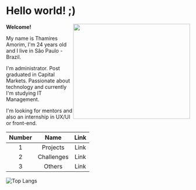 # Hello world! ;)

<p><img style="float:right" width="320" height="260" src="https://i.pinimg.com/originals/67/00/4f/67004f96ad065514451bf0fc10482efe.gif"><b>Welcome!</b> 
<p>My name is Thamires Amorim, I'm 24 years old and I live in São Paulo - Brazil. </p>
<p>I'm administrator. Post graduated in Capital Markets. Passionate about technology and currently I'm studying IT Management. </p>
<p>I'm looking for mentors and also an internship in UX/UI or front-end.</p></p><p>




| Number | Name   |Link|
| :----: | :--------: |:----:|
|   1    | Projects   | Link |
|   2    | Challenges | Link |
|   3    | Others     | Link |


![Top Langs](https://github-readme-stats.vercel.app/api/top-langs/?username=thamiresrsamorim&layout=compact)
